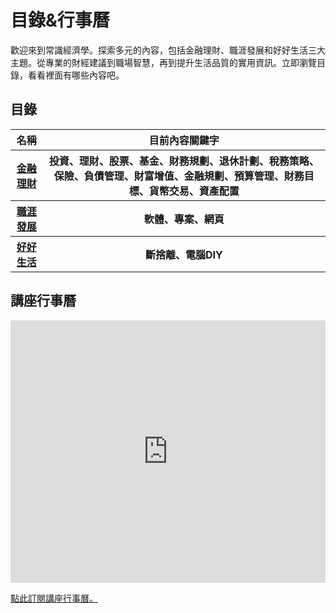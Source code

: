 # 目錄&行事曆

歡迎來到常識經濟學。探索多元的內容，包括金融理財、職涯發展和好好生活三大主題。從專業的財經建議到職場智慧，再到提升生活品質的實用資訊。立即瀏覽目錄，看看裡面有哪些內容吧。

## 目錄

<table>
    <thead>
        <tr>
            <th>名稱</th>
            <th>目前內容關鍵字</th>
        </tr>
    </thead>
    <tbody>
        <tr>
            <th>
                <a :style="{'white-space':'nowrap',}" href="./finance/outline">
                金融理財</a>
            </th>
            <th>
                投資、理財、股票、基金、財務規劃、退休計劃、稅務策略、保險、負債管理、財富增值、金融規劃、預算管理、財務目標、貨幣交易、資產配置
            </th>
        </tr>
        <tr>
            <th>
                <a :style="{'white-space':'nowrap',}" href="./career/outline">
                職涯發展</a>
            </th>
            <th>
                軟體、專案、網頁
            </th>
        </tr>
        <tr>
            <th>
                <a :style="{'white-space':'nowrap',}" href="./life/outline">
                好好生活</a>
            </th>
            <th>
                斷捨離、電腦DIY
            </th>
        </tr>
    </tbody>
</table>

## 講座行事曆

<iframe src="https://calendar.google.com/calendar/embed?height=600&wkst=2&bgcolor=%23ffffff&ctz=Asia%2FTaipei&showPrint=0&showDate=1&showTabs=0&showCalendars=0&showTz=0&showTitle=0&hl=zh_TW&src=ZTlkYmE0YWQyYTBhNzEyZjgwMDZhZmE3NWI1NTM5MjllMjg2MWJjYmU1MTFlNmMzYzEyNWU2YTcwMmQ3NzNkZEBncm91cC5jYWxlbmRhci5nb29nbGUuY29t&src=emgtdHcudGFpd2FuI2hvbGlkYXlAZ3JvdXAudi5jYWxlbmRhci5nb29nbGUuY29t&color=%23E4C441&color=%234285F4" style="border-width:0" width="100%" height="420" frameborder="0" scrolling="no"></iframe>

<a href="https://calendar.google.com/calendar/u/0?cid=ZTlkYmE0YWQyYTBhNzEyZjgwMDZhZmE3NWI1NTM5MjllMjg2MWJjYmU1MTFlNmMzYzEyNWU2YTcwMmQ3NzNkZEBncm91cC5jYWxlbmRhci5nb29nbGUuY29t" target="_blank">點此訂閱講座行事曆。</a>
